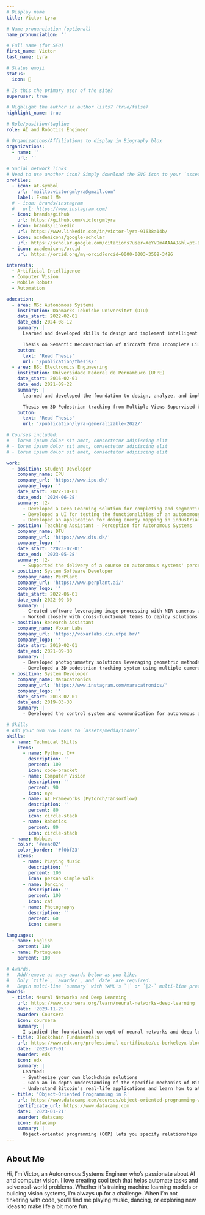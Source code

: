 ```yaml
---
# Display name
title: Victor Lyra

# Name pronunciation (optional)
name_pronunciation: ''

# Full name (for SEO)
first_name: Victor
last_name: Lyra

# Status emoji
status:
  icon: 🤖

# Is this the primary user of the site?
superuser: true

# Highlight the author in author lists? (true/false)
highlight_name: true

# Role/position/tagline
role: AI and Robotics Engineer

# Organizations/Affiliations to display in Biography blox
organizations:
  - name: ''
    url: ''

# Social network links
# Need to use another icon? Simply download the SVG icon to your `assets/media/icons/` folder.
profiles:
  - icon: at-symbol
    url: 'mailto:victorgmlyra@gmail.com'
    label: E-mail Me
  # - icon: brands/instagram
  #   url: https://www.instagram.com/
  - icon: brands/github
    url: https://github.com/victorgmlyra
  - icon: brands/linkedin
    url: https://www.linkedin.com/in/victor-lyra-91638a14b/
  - icon: academicons/google-scholar
    url: https://scholar.google.com/citations?user=XeYVOm4AAAAJ&hl=pt-BR&oi=ao
  - icon: academicons/orcid
    url: https://orcid.org/my-orcid?orcid=0000-0003-3508-3486

interests:
  - Artificial Intelligence
  - Computer Vision
  - Mobile Robots
  - Automation

education:
  - area: MSc Autonomous Systems
    institution: Danmarks Tekniske Universitet (DTU)
    date_start: 2022-02-01
    date_end: 2024-08-12
    summary: |
      Learned and developed skills to design and implement intelligent systems like drones, robots, and self-driving vehicles. Worked with robotics, AI, machine learning, and control systems, focusing on system optimization and decision-making algorithms for real-world autonomous applications.

      Thesis on Semantic Reconstruction of Aircraft from Incomplete LiDAR Data Supervised by [Prof Lazaros Nalpantidis](https://orbit.dtu.dk/en/persons/lazaros-nalpantidis).
    button:
      text: 'Read Thesis'
      url: '/publication/thesis/'
  - area: BSc Electronics Engineering
    institution: Universidade Federal de Pernambuco (UFPE)
    date_start: 2016-02-01
    date_end: 2021-09-22
    summary: |
      learned and developed the foundation to design, analyze, and implement electronic systems and devices. Gained skills in circuits, embedded systems, telecommunications, and control systems, with a focus on solving real-world engineering challenges and developing innovative electronic solutions.

      Thesis on 3D Pedestrian tracking from Multiple Views Supervised by [Prof João Marcelo Teixeira](https://sigaa.ufpe.br/sigaa/public/docente/portal.jsf?siape=1055817) and [Prof João Paulo Lima](https://ppgia.ufrpe.br/en/user/114).
    button:
      text: 'Read Thesis'
      url: '/publication/lyra-generalizable-2022/'

# Courses included:
# - lorem ipsum dolor sit amet, consectetur adipiscing elit
# - lorem ipsum dolor sit amet, consectetur adipiscing elit
# - lorem ipsum dolor sit amet, consectetur adipiscing elit

work:
  - position: Student Developer
    company_name: IPU
    company_url: 'https://www.ipu.dk/'
    company_logo: ''
    date_start: 2022-10-01
    date_end: '2024-06-28'
    summary: |2-
      - Developed a Deep Learning solution for completing and segmenting point clouds of aircrafts from a Lidar scan to be deployed in an autonomous deicer truck as a part of my Master’s thesis. Developed using Python and Pytorch.
      - Developed a UI for testing the functionalities of an autonomous deicer in simulation. Developed using C++ and Qt.
      - Developed an application for doing energy mapping in industrial processes to reduce the processing time for energy mapping and improve efficiency. Developed using Python and QT.
  - position: Teaching Assistant - Perception for Autonomous Systems 
    company_name: DTU
    company_url: 'https://www.dtu.dk/'
    company_logo: ''
    date_start: '2023-02-01'
    date_end: '2023-05-28'
    summary: |2-
      - Supported the delivery of a course on autonomous systems' perception. Assisted students in understanding sensory input transformation, 3D reconstruction, and image feature extraction. Facilitated hands-on exercises, including 3D point cloud processing and visual odometry. Clarified complex mathematical concepts and helped students bridge theory to real-world applications.
  - position: System Software Developer
    company_name: PerPlant
    company_url: 'https://www.perplant.ai/'
    company_logo: ''
    date_start: 2022-06-01
    date_end: 2022-09-30
    summary: |
      - Created software leveraging image processing with NIR cameras and sensor integration (GPS, IMU) to assess crop health, generating detailed NDVI maps. Developed using C++ and MQTT.
      - Worked closely with cross-functional teams to deploy solutions for agricultural analysis and precision farming.
  - position: Research Assistant
    company_name: Voxar Labs
    company_url: 'https://voxarlabs.cin.ufpe.br/'
    company_logo: ''
    date_start: 2019-02-01
    date_end: 2021-09-30
    summary: |
      - Developed photogrammetry solutions leveraging geometric methods and Deep Learning models, leading to the publication of 2 research papers. Developed with Python, C++, and Tensorflow.
      - Developed a 3D pedestrian tracking system using multiple cameras, using machine learning for person recognition and tracking. Developed using Python and Pytorch.
  - position: System Developer
    company_name: Maracatronics
    company_url: 'https://www.instagram.com/maracatronics/'
    company_logo: ''
    date_start: 2018-02-01
    date_end: 2019-03-30
    summary: |
      - Developed the control system and communication for autonomous and nonholonomic robots to play soccer at the Small Size League (RoboCup). Developed using C++ and Java.

# Skills
# Add your own SVG icons to `assets/media/icons/`
skills:
  - name: Technical Skills
    items:
      - name: Python, C++
        description: ''
        percent: 100
        icon: code-bracket
      - name: Computer Vision
        description: ''
        percent: 90
        icon: eye
      - name: AI Frameworks (Pytorch/Tansorflow)
        description: ''
        percent: 80
        icon: circle-stack
      - name: Robotics
        percent: 80
        icon: circle-stack
  - name: Hobbies
    color: '#eeac02'
    color_border: '#f0bf23'
    items:
      - name: PLaying Music
        description: ''
        percent: 100
        icon: person-simple-walk
      - name: Dancing
        description: ''
        percent: 100
        icon: cat
      - name: Photography
        description: ''
        percent: 60
        icon: camera

languages:
  - name: English
    percent: 100
  - name: Portuguese
    percent: 100

# Awards.
#   Add/remove as many awards below as you like.
#   Only `title`, `awarder`, and `date` are required.
#   Begin multi-line `summary` with YAML's `|` or `|2-` multi-line prefix and indent 2 spaces below.
awards:
  - title: Neural Networks and Deep Learning
    url: https://www.coursera.org/learn/neural-networks-deep-learning
    date: '2023-11-25'
    awarder: Coursera
    icon: coursera
    summary: |
      I studied the foundational concept of neural networks and deep learning. By the end, I was familiar with the significant technological trends driving the rise of deep learning; build, train, and apply fully connected deep neural networks; implement efficient (vectorized) neural networks; identify key parameters in a neural network’s architecture; and apply deep learning to your own applications.
  - title: Blockchain Fundamentals
    url: https://www.edx.org/professional-certificate/uc-berkeleyx-blockchain-fundamentals
    date: '2023-07-01'
    awarder: edX
    icon: edx
    summary: |
      Learned:
      - Synthesize your own blockchain solutions
      - Gain an in-depth understanding of the specific mechanics of Bitcoin
      - Understand Bitcoin’s real-life applications and learn how to attack and destroy Bitcoin, Ethereum, smart contracts and Dapps, and alternatives to Bitcoin’s Proof-of-Work consensus algorithm
  - title: 'Object-Oriented Programming in R'
    url: https://www.datacamp.com/courses/object-oriented-programming-with-s3-and-r6-in-r
    certificate_url: https://www.datacamp.com
    date: '2023-01-21'
    awarder: datacamp
    icon: datacamp
    summary: |
      Object-oriented programming (OOP) lets you specify relationships between functions and the objects that they can act on, helping you manage complexity in your code. This is an intermediate level course, providing an introduction to OOP, using the S3 and R6 systems. S3 is a great day-to-day R programming tool that simplifies some of the functions that you write. R6 is especially useful for industry-specific analyses, working with web APIs, and building GUIs.
---
```


## About Me

Hi, I’m Victor, an Autonomous Systems Engineer who’s passionate about AI and computer vision. I love creating cool tech that helps automate tasks and solve real-world problems. Whether it's training machine learning models or building vision systems, I’m always up for a challenge. When I’m not tinkering with code, you’ll find me playing music, dancing, or exploring new ideas to make life a bit more fun.



